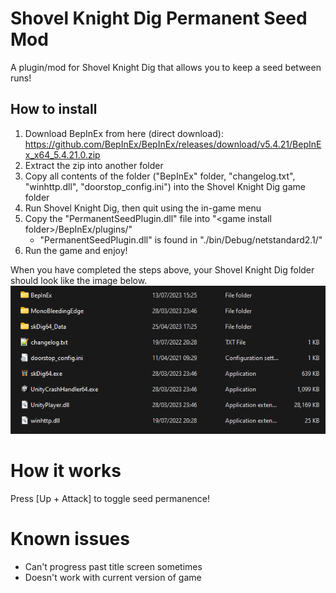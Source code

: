 # Shovel Knight Dig Permanent Seed Mod
A plugin/mod for Shovel Knight Dig that allows you to keep a seed between runs!

## How to install
1. Download BepInEx from here (direct download): https://github.com/BepInEx/BepInEx/releases/download/v5.4.21/BepInEx_x64_5.4.21.0.zip
2. Extract the zip into another folder
3. Copy all contents of the folder ("BepInEx" folder, "changelog.txt", "winhttp.dll", "doorstop_config.ini") into the Shovel Knight Dig game folder
4. Run Shovel Knight Dig, then quit using the in-game menu
5. Copy the "PermanentSeedPlugin.dll" file into "\<game install folder>/BepInEx/plugins/"
   - "PermanentSeedPlugin.dll" is found in "./bin/Debug/netstandard2.1/"
6. Run the game and enjoy! 

When you have completed the steps above, your Shovel Knight Dig folder should look like the image below.
![Screenshot of the Shovel Knight Dig install folder layout once the steps above are completed.](./skdInstallFolder.png)

# How it works
Press \[Up + Attack] to toggle seed permanence!

# Known issues
- Can't progress past title screen sometimes
- Doesn't work with current version of game